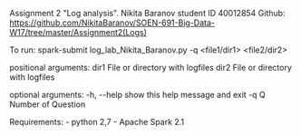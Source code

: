 Assignment 2 "Log analysis".
Nikita Baranov student ID 40012854
Github: https://github.com/NikitaBaranov/SOEN-691-Big-Data-W17/tree/master/Assignment2(Logs)

To run:
spark-submit log_lab_Nikita_Baranov.py -q <int number of question> <file1/dir1> <file2/dir2>

positional arguments:
  dir1        File or directory with logfiles
  dir2        File or directory with logfiles

optional arguments:
  -h, --help  show this help message and exit
  -q Q        Number of Question

Requirements:
	- python 2,7
	- Apache Spark 2.1
